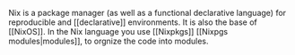 Nix is a package manager (as well as a functional declarative language) for reproducible and [[declarative]] environments. It is also the base of [[NixOS]].
In the Nix language you use [[Nixpkgs]] [[Nixpgs modules|modules]], to orgnize the code into modules.